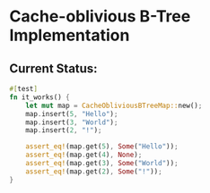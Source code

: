 # Cache-oblivious B-Tree Implementation

## Current Status:

```rust
#[test]
fn it_works() {
    let mut map = CacheObliviousBTreeMap::new();
    map.insert(5, "Hello");
    map.insert(3, "World");
    map.insert(2, "!");

    assert_eq!(map.get(5), Some("Hello"));
    assert_eq!(map.get(4), None);
    assert_eq!(map.get(3), Some("World"));
    assert_eq!(map.get(2), Some("!"));
}
```
